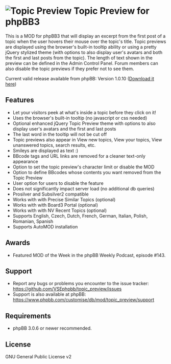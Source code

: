 ![Topic Preview](http://orcamx.vlexofree.com/forum/images/search.png "Topic Preview") Topic Preview for phpBB3
========================

This is a MOD for phpBB3 that will display an excerpt from the first post of a topic when the user hovers their mouse over the topic's title. Topic previews are displayed using the browser's built-in tooltip ability or using a pretty jQuery stylized theme (with options to also display user's avatars and both the first and last posts from the topic). The length of text shown in the preview can be defined in the Admin Control Panel. Forum members can also disable the topic previews if they prefer not to see them.

Current valid release available from phpBB: Version 1.0.10 ([Download it here](https://www.phpbb.com/customise/db/mod/topic_preview/)) 

Features
--------

* Let your visitors peek at what's inside a topic before they click on it!
* Uses the browser's built-in tooltip (no javascript or css needed)
* Optional enhanced jQuery Topic Preview theme with options to also display user's avatars and the first and last posts
* The last word in the tooltip will not be cut off
* Topic previews also appear in View new topics, View your topics, View unanswered topics, search results, etc.
* Smileys are displayed as text :)
* BBcode tags and URL links are removed for a cleaner text-only appearance
* Option to set the topic preview's character limit or disable the MOD
* Option to define BBcodes whose contents you want removed from the Topic Preview
* User option for users to disable the feature
* Does not significantly impact server load (no additional db queries)
* Prosilver and Subsilver2 compatible
* Works with with Precise Similar Topics (optional)
* Works with with Board3 Portal (optional)
* Works with with NV Recent Topics (optional)
* Supports English, Czech, Dutch, French, German, Italian, Polish, Romanian, Spanish
* Supports AutoMOD installation

Awards
------

* Featured MOD of the Week in the phpBB Weekly Podcast, episode #143.

Support
-------

* Report any bugs or problems you encounter to the issue tracker: https://github.com/VSEphpbb/topic_preview/issues
* Support is also available at phpBB: https://www.phpbb.com/customise/db/mod/topic_preview/support

Requirements
------------

* phpBB 3.0.6 or newer recommended.

License
-------

GNU General Public License v2